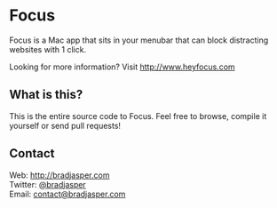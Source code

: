 # Focus

Focus is a Mac app that sits in your menubar that can block distracting websites with 1 click.

Looking for more information? Visit http://www.heyfocus.com


## What is this?

This is the entire source code to Focus. Feel free to browse, compile it yourself or send pull requests!


## Contact

Web: http://bradjasper.com<br>
Twitter: <a href="https://twitter.com/bradjasper">@bradjasper</a><br>
Email: <a href="mailto:contact@bradjasper.com">contact@bradjasper.com</a><br>

